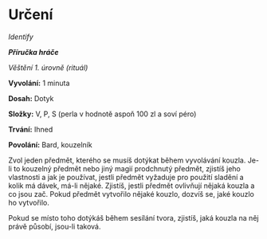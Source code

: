 # Určení

*Identify*

***Příručka hráče***

*Věštění 1. úrovně (rituál)*

**Vyvolání:** 1 minuta

**Dosah:** Dotyk

**Složky:** V, P, S (perla v hodnotě aspoň 100 zl a soví péro)

**Trvání:** Ihned

**Povolání:** Bard, kouzelník

Zvol jeden předmět, kterého se musíš dotýkat během vyvolávání kouzla. Je-li to kouzelný předmět nebo jiný magií prodchnutý předmět, zjistíš jeho vlastnosti a jak je používat, jestli předmět vyžaduje pro použití sladění a kolik má dávek, má-li nějaké. Zjistíš, jestli předmět ovlivňují nějaká kouzla a co jsou zač. Pokud předmět vytvořilo nějaké kouzlo, dozvíš se, jaké kouzlo ho vytvořilo.

Pokud se místo toho dotýkáš během sesílání tvora, zjistíš, jaká kouzla na něj právě působí, jsou-li taková.